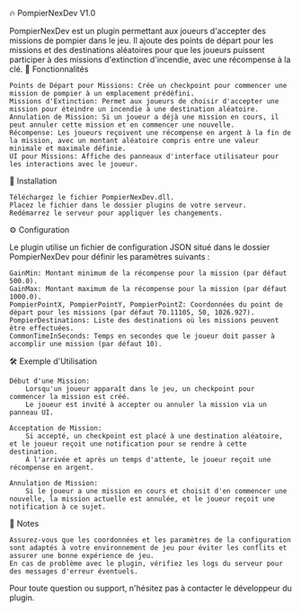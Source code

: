 🔥 PompierNexDev V1.0

PompierNexDev est un plugin permettant aux joueurs d'accepter des missions de pompier dans le jeu. Il ajoute des points de départ pour les missions et des destinations aléatoires pour que les joueurs puissent participer à des missions d'extinction d'incendie, avec une récompense à la clé.
🔧 Fonctionnalités

    Points de Départ pour Missions: Crée un checkpoint pour commencer une mission de pompier à un emplacement prédéfini.
    Missions d'Extinction: Permet aux joueurs de choisir d'accepter une mission pour éteindre un incendie à une destination aléatoire.
    Annulation de Mission: Si un joueur a déjà une mission en cours, il peut annuler cette mission et en commencer une nouvelle.
    Récompense: Les joueurs reçoivent une récompense en argent à la fin de la mission, avec un montant aléatoire compris entre une valeur minimale et maximale définie.
    UI pour Missions: Affiche des panneaux d'interface utilisateur pour les interactions avec le joueur.

🔌 Installation

    Téléchargez le fichier PompierNexDev.dll.
    Placez le fichier dans le dossier plugins de votre serveur.
    Redémarrez le serveur pour appliquer les changements.

⚙️ Configuration

Le plugin utilise un fichier de configuration JSON situé dans le dossier PompierNexDev pour définir les paramètres suivants :

    GainMin: Montant minimum de la récompense pour la mission (par défaut 500.0).
    GainMax: Montant maximum de la récompense pour la mission (par défaut 1000.0).
    PompierPointX, PompierPointY, PompierPointZ: Coordonnées du point de départ pour les missions (par défaut 70.11105, 50, 1026.927).
    PompierDestinations: Liste des destinations où les missions peuvent être effectuées.
    CommonTimeInSeconds: Temps en secondes que le joueur doit passer à accomplir une mission (par défaut 10).

🛠️ Exemple d'Utilisation

    Début d'une Mission:
        Lorsqu'un joueur apparaît dans le jeu, un checkpoint pour commencer la mission est créé.
        Le joueur est invité à accepter ou annuler la mission via un panneau UI.

    Acceptation de Mission:
        Si accepté, un checkpoint est placé à une destination aléatoire, et le joueur reçoit une notification pour se rendre à cette destination.
        À l'arrivée et après un temps d'attente, le joueur reçoit une récompense en argent.

    Annulation de Mission:
        Si le joueur a une mission en cours et choisit d'en commencer une nouvelle, la mission actuelle est annulée, et le joueur reçoit une notification à ce sujet.

📜 Notes

    Assurez-vous que les coordonnées et les paramètres de la configuration sont adaptés à votre environnement de jeu pour éviter les conflits et assurer une bonne expérience de jeu.
    En cas de problème avec le plugin, vérifiez les logs du serveur pour des messages d'erreur éventuels.

Pour toute question ou support, n'hésitez pas à contacter le développeur du plugin.
